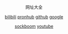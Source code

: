 <html>
<head>
<meta http-equiv="Content-Type" content="text/html; charset=gb2312">
</head>
<body>
<div align="center">
  <p class="STYLE1">
 网址大全 	  
<p><a href="https://www.bilibili.com/?spm_id_from=444.41.b_696e7465726e6174696f6e616c486561646572.1">bilibili</a> <a href="https://cn.pornhub.com/">pronhub</a> <a href="https://github.com/">github</a> <a href="https://www.google.com.hk/webhp?hl=zh-CN&amp;sourceid=cnhp">google</a></p>
<a href="https://sockboom.lol/user/">sockboom</a> <a href="https://www.youtube.com/">youtube</a>
  <p>&nbsp;</p>
<p>&nbsp;</p>

